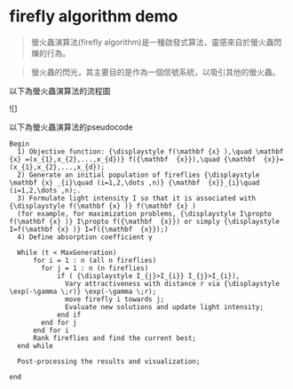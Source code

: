 # firefly algorithm demo

> 螢火蟲演算法(firefly algorithm)是一種啟發式算法，靈感來自於螢火蟲閃爍的行為。

> 螢火蟲的閃光，其主要目的是作為一個信號系統，以吸引其他的螢火蟲。

以下為螢火蟲演算法的流程圖

![]

以下為螢火蟲演算法的pseudocode

    Begin
      1) Objective function: {\displaystyle f(\mathbf {x} ),\quad \mathbf {x} =(x_{1},x_{2},...,x_{d})} f({\mathbf  {x}}),\quad {\mathbf  {x}}=(x_{1},x_{2},...,x_{d});
      2) Generate an initial population of fireflies {\displaystyle \mathbf {x} _{i}\quad (i=1,2,\dots ,n)} {\mathbf  {x}}_{i}\quad (i=1,2,\dots ,n);.
      3) Formulate light intensity I so that it is associated with {\displaystyle f(\mathbf {x} )} f(\mathbf {x} )
      (for example, for maximization problems, {\displaystyle I\propto f(\mathbf {x} )} I\propto f({\mathbf  {x}}) or simply {\displaystyle I=f(\mathbf {x} )} I=f({\mathbf  {x}});)
      4) Define absorption coefficient γ
     
      While (t < MaxGeneration)
          for i = 1 : n (all n fireflies)
            for j = 1 : n (n fireflies)
                if ( {\displaystyle I_{j}>I_{i}} I_{j}>I_{i}),
                  Vary attractiveness with distance r via {\displaystyle \exp(-\gamma \;r)} \exp(-\gamma \;r);
                  move firefly i towards j;                
                  Evaluate new solutions and update light intensity;
                end if 
            end for j
          end for i
          Rank fireflies and find the current best;
      end while
    
      Post-processing the results and visualization;
    
    end
